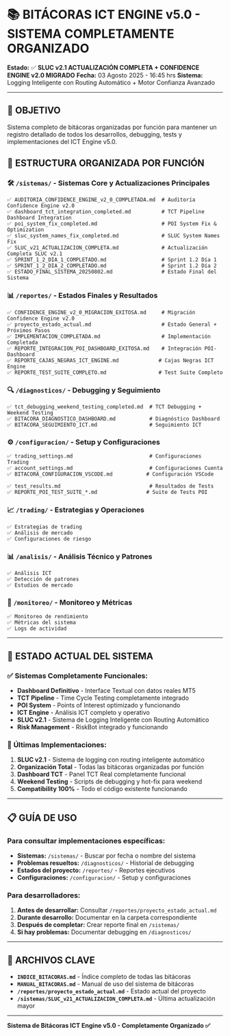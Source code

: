 # 📚 BITÁCORAS ICT ENGINE v5.0 - SISTEMA COMPLETAMENTE ORGANIZADO

**Estado:** ✅ **SLUC v2.1 ACTUALIZACIÓN COMPLETA + CONFIDENCE ENGINE v2.0 MIGRADO**
**Fecha:** 03 Agosto 2025 - 16:45 hrs
**Sistema:** Logging Inteligente con Routing Automático + Motor Confianza Avanzado

---

## 🎯 **OBJETIVO**
Sistema completo de bitácoras organizadas por función para mantener un registro detallado de todos los desarrollos, debugging, tests y implementaciones del ICT Engine v5.0.

## 📁 **ESTRUCTURA ORGANIZADA POR FUNCIÓN**

### 🛠️ `/sistemas/` - Sistemas Core y Actualizaciones Principales
```
✅ AUDITORIA_CONFIDENCE_ENGINE_v2_0_COMPLETADA.md  # Auditoría Confidence Engine v2.0
✅ dashboard_tct_integration_completed.md          # TCT Pipeline Dashboard Integration
✅ poi_system_fix_completed.md                     # POI System Fix & Optimization
✅ sluc_system_names_fix_completed.md              # SLUC System Names Fix
✅ SLUC_v21_ACTUALIZACION_COMPLETA.md              # Actualización Completa SLUC v2.1
✅ SPRINT_1_2_DIA_1_COMPLETADO.md                  # Sprint 1.2 Día 1
✅ SPRINT_1_2_DIA_2_COMPLETADO.md                  # Sprint 1.2 Día 2
✅ ESTADO_FINAL_SISTEMA_20250802.md                # Estado Final del Sistema
```

### 📊 `/reportes/` - Estados Finales y Resultados
```
✅ CONFIDENCE_ENGINE_v2_0_MIGRACION_EXITOSA.md     # Migración Confidence Engine v2.0
✅ proyecto_estado_actual.md                       # Estado General + Próximos Pasos
✅ IMPLEMENTACION_COMPLETADA.md                    # Implementación Completada
✅ REPORTE_INTEGRACION_POI_DASHBOARD_EXITOSA.md    # Integración POI-Dashboard
✅ REPORTE_CAJAS_NEGRAS_ICT_ENGINE.md             # Cajas Negras ICT Engine
✅ REPORTE_TEST_SUITE_COMPLETO.md                 # Test Suite Completo
```

### 🔍 `/diagnosticos/` - Debugging y Seguimiento
```
✅ tct_debugging_weekend_testing_completed.md  # TCT Debugging + Weekend Testing
✅ BITACORA_DIAGNOSTICO_DASHBOARD.md           # Diagnóstico Dashboard
✅ BITACORA_SEGUIMIENTO_ICT.md                 # Seguimiento ICT
```

### ⚙️ `/configuracion/` - Setup y Configuraciones
```
✅ trading_settings.md                         # Configuraciones Trading
✅ account_settings.md                         # Configuraciones Cuenta
✅ BITACORA_CONFIGURACION_VSCODE.md           # Configuración VSCode
```

```
✅ test_results.md                             # Resultados de Tests
✅ REPORTE_POI_TEST_SUITE_*.md                # Suite de Tests POI
```

### 📈 `/trading/` - Estrategias y Operaciones
```
✅ Estrategias de trading
✅ Análisis de mercado
✅ Configuraciones de riesgo
```

### 📊 `/analisis/` - Análisis Técnico y Patrones
```
✅ Análisis ICT
✅ Detección de patrones
✅ Estudios de mercado
```

### 📡 `/monitoreo/` - Monitoreo y Métricas
```
✅ Monitoreo de rendimiento
✅ Métricas del sistema
✅ Logs de actividad
```

---

## 🚀 **ESTADO ACTUAL DEL SISTEMA**

### ✅ **Sistemas Completamente Funcionales:**
- **Dashboard Definitivo** - Interface Textual con datos reales MT5
- **TCT Pipeline** - Time Cycle Testing completamente integrado
- **POI System** - Points of Interest optimizado y funcionando
- **ICT Engine** - Análisis ICT completo y operativo
- **SLUC v2.1** - Sistema de Logging Inteligente con Routing Automático
- **Risk Management** - RiskBot integrado y funcionando

### 🎯 **Últimas Implementaciones:**
1. **SLUC v2.1** - Sistema de logging con routing inteligente automático
2. **Organización Total** - Todas las bitácoras organizadas por función
3. **Dashboard TCT** - Panel TCT Real completamente funcional
4. **Weekend Testing** - Scripts de debugging y hot-fix para weekend
5. **Compatibility 100%** - Todo el código existente funcionando

---

## 📋 **GUÍA DE USO**

### Para consultar implementaciones específicas:
- **Sistemas:** `/sistemas/` - Buscar por fecha o nombre del sistema
- **Problemas resueltos:** `/diagnosticos/` - Historial de debugging
- **Estados del proyecto:** `/reportes/` - Reportes ejecutivos
- **Configuraciones:** `/configuracion/` - Setup y configuraciones

### Para desarrolladores:
1. **Antes de desarrollar:** Consultar `/reportes/proyecto_estado_actual.md`
2. **Durante desarrollo:** Documentar en la carpeta correspondiente
3. **Después de completar:** Crear reporte final en `/sistemas/`
4. **Si hay problemas:** Documentar debugging en `/diagnosticos/`

---

## 🔗 **ARCHIVOS CLAVE**

- **`INDICE_BITACORAS.md`** - Índice completo de todas las bitácoras
- **`MANUAL_BITACORAS.md`** - Manual de uso del sistema de bitácoras
- **`/reportes/proyecto_estado_actual.md`** - Estado actual del proyecto
- **`/sistemas/SLUC_v21_ACTUALIZACION_COMPLETA.md`** - Última actualización mayor

---

**Sistema de Bitácoras ICT Engine v5.0 - Completamente Organizado ✅**
